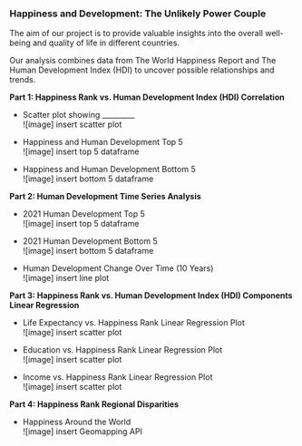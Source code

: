 ### Happiness and Development: The Unlikely Power Couple
The aim of our project is to provide valuable insights into the overall well-being and quality of life in different countries. 

Our analysis combines data from The World Happiness Report and The Human Development Index (HDI) to uncover possible relationships and trends.

**Part 1: Happiness Rank vs. Human Development Index (HDI) Correlation**<br>
* Scatter plot showing _________ <br>
![image] insert scatter plot

* Happiness and Human Development Top 5<br>
![image] insert top 5 dataframe

* Happiness and Human Development Bottom 5<br>
![image] insert bottom 5 dataframe

**Part 2: Human Development Time Series Analysis**<br>
* 2021 Human Development Top 5<br>
![image] insert top 5 dataframe

* 2021 Human Development Bottom 5<br>
![image] insert bottom 5 dataframe

* Human Development Change Over Time (10 Years)<br>
![image] insert line plot

**Part 3: Happiness Rank vs. Human Development Index (HDI) Components Linear Regression**<br>
* Life Expectancy vs. Happiness Rank Linear Regression Plot<br>
![image] insert scatter plot

* Education vs. Happiness Rank Linear Regression Plot<br>
![image] insert scatter plot

* Income vs. Happiness Rank Linear Regression Plot<br>
![image] insert scatter plot

**Part 4: Happiness Rank Regional Disparities**<br>
* Happiness Around the World<br>
![image] insert Geomapping API
